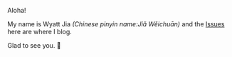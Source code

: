 
Aloha!

My name is Wyatt Jia *(Chinese pinyin name:Jiǎ Wěichuān)* and the [Issues](https://github.com/WyattJia/WyattJia/issues) here are where I blog.

Glad to see you. 🙂 

